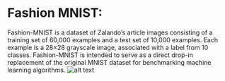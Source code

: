 # Fashion MNIST:
Fashion-MNIST is a dataset of Zalando’s article images consisting of a training set of 60,000 examples and a test set of 10,000 examples. Each example is a 28×28 grayscale image, associated with a label from 10 classes. Fashion-MNIST is intended to serve as a direct drop-in replacement of the original MNIST dataset for benchmarking machine learning algorithms.
![alt text](https://s3-eu-central-1.amazonaws.com/zalando-wp-zalando-research-production/2017/08/fashion-mnist-sprite.png)
